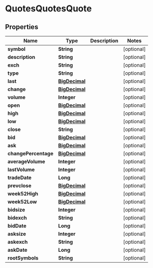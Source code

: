 # QuotesQuotesQuote

## Properties
Name | Type | Description | Notes
------------ | ------------- | ------------- | -------------
**symbol** | **String** |  |  [optional]
**description** | **String** |  |  [optional]
**exch** | **String** |  |  [optional]
**type** | **String** |  |  [optional]
**last** | [**BigDecimal**](BigDecimal.md) |  |  [optional]
**change** | [**BigDecimal**](BigDecimal.md) |  |  [optional]
**volume** | **Integer** |  |  [optional]
**open** | [**BigDecimal**](BigDecimal.md) |  |  [optional]
**high** | [**BigDecimal**](BigDecimal.md) |  |  [optional]
**low** | [**BigDecimal**](BigDecimal.md) |  |  [optional]
**close** | **String** |  |  [optional]
**bid** | [**BigDecimal**](BigDecimal.md) |  |  [optional]
**ask** | [**BigDecimal**](BigDecimal.md) |  |  [optional]
**changePercentage** | [**BigDecimal**](BigDecimal.md) |  |  [optional]
**averageVolume** | **Integer** |  |  [optional]
**lastVolume** | **Integer** |  |  [optional]
**tradeDate** | **Long** |  |  [optional]
**prevclose** | [**BigDecimal**](BigDecimal.md) |  |  [optional]
**week52High** | [**BigDecimal**](BigDecimal.md) |  |  [optional]
**week52Low** | [**BigDecimal**](BigDecimal.md) |  |  [optional]
**bidsize** | **Integer** |  |  [optional]
**bidexch** | **String** |  |  [optional]
**bidDate** | **Long** |  |  [optional]
**asksize** | **Integer** |  |  [optional]
**askexch** | **String** |  |  [optional]
**askDate** | **Long** |  |  [optional]
**rootSymbols** | **String** |  |  [optional]
